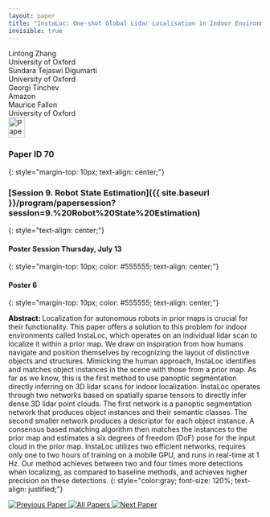 ```yaml
---
layout: paper
title: "InstaLoc: One-shot Global Lidar Localisation in Indoor Environments through Instance Learning"
invisible: true
---
```

<div class="paper-authors">
<div class="paper-author-box">
    <div class="paper-author-name">Lintong Zhang</div>
    <div class="paper-author-uni">University of Oxford</div>
</div>
<div class="paper-author-box">
    <div class="paper-author-name">Sundara Tejaswi Digumarti</div>
    <div class="paper-author-uni">University of Oxford</div>
</div>
<div class="paper-author-box">
    <div class="paper-author-name">Georgi Tinchev</div>
    <div class="paper-author-uni">Amazon</div>
</div>
<div class="paper-author-box">
    <div class="paper-author-name">Maurice Fallon</div>
    <div class="paper-author-uni">University of Oxford</div>
</div>

</div><div class="paper-pdf">
<div> <a href="http://www.roboticsproceedings.org/rss19/p070.pdf"><img src="{{ site.baseurl }}/images/paper_link.png" alt="Paper Website" width = "33"  height = "40"/></a> </div>
</div>

### Paper ID 70
{: style="margin-top: 10px; text-align: center;"}

### [Session 9. Robot State Estimation]({{ site.baseurl }}/program/papersession?session=9.%20Robot%20State%20Estimation)
{: style="text-align: center;"}

#### Poster Session Thursday, July 13
{: style="margin-top: 10px; color: #555555; text-align: center;"}

#### Poster 6
{: style="margin-top: 10px; color: #555555; text-align: center;"}

<b style="color: black;">Abstract: </b>Localization for autonomous robots in prior maps is crucial for their functionality. This paper offers a solution to this problem for indoor environments called InstaLoc, which operates on an individual lidar scan to localize it within a prior map. We draw on inspiration from how humans navigate and position themselves by recognizing the layout of distinctive objects and structures. Mimicking the human approach, InstaLoc identifies and matches object instances in the scene with those from a prior map. As far as we know, this is the first method to use panoptic segmentation directly inferring on 3D lidar scans for indoor localization. InstaLoc operates through two networks based on spatially sparse tensors to directly infer dense 3D lidar point clouds. The first network is a panoptic segmentation network that produces object instances and their semantic classes. The second smaller network produces a descriptor for each object instance. A consensus based matching algorithm then matches the instances to the prior map and estimates a six degrees of freedom (DoF) pose for the input cloud in the prior map. InstaLoc utilizes two efficient networks, requires only one to two hours of training on a mobile GPU, and runs in real-time at 1 Hz. Our method achieves between two and four times more detections when localizing, as compared to baseline methods, and achieves higher precision on these detections. 
{: style="color:gray; font-size: 120%; text-align: justified;"}


<div class="paper-menu">
<a href="{{ site.baseurl }}/program/papers/069/"> <img src="{{ site.baseurl }}/images/previous_paper_icon.png" alt="Previous Paper" title="Previous Paper"/> </a>
<a href="{{ site.baseurl }}/program/papers"><img src="{{ site.baseurl }}/images/overview_icon.png" alt="All Papers" title="All Papers"/> </a>
<a href="{{ site.baseurl }}/program/papers/071/"> <img src="{{ site.baseurl }}/images/next_paper_icon.png" alt="Next Paper" title="Next Paper"/> </a>

</div>
